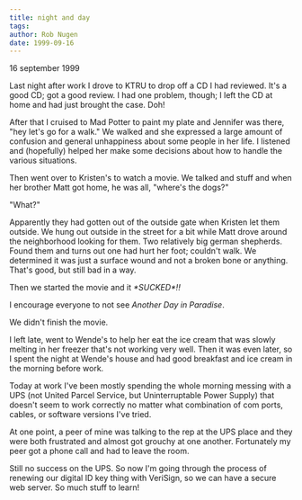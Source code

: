```yaml
---
title: night and day
tags: 
author: Rob Nugen
date: 1999-09-16
---
```


<p class=date>16 september 1999</p>

<p>Last night after work I drove to KTRU to drop off a CD I had reviewed.  It's a good CD; got a good review. I had one problem, though; I left the CD at home and had just brought the case.  Doh!

<p>After that I cruised to Mad Potter to paint my plate and Jennifer was there, "hey let's go for a walk."  We walked and she expressed a large amount of confusion and general unhappiness about some people in her life.  I listened and (hopefully) helped her make some decisions about how to handle the various situations.

<p>Then went over to Kristen's to watch a movie. We talked and stuff and when her brother Matt got home, he was all, "where's the dogs?"

<p>"What?"

<p>Apparently they had gotten out of the outside gate when Kristen let them outside.  We hung out outside in the street for a bit while Matt drove around the neighborhood looking for them. Two relatively big german shepherds. Found them and turns out one had hurt her foot; couldn't walk. We determined it was just a surface wound and not a broken bone or anything. That's good, but still bad in a way.

<p>Then we started the movie and it <em>*SUCKED*!!</em>

<p>I encourage everyone to not see <em>Another Day in Paradise</em>.

<p>We didn't finish the movie.

<p>I left late, went to Wende's to help her eat the ice cream that was slowly melting in her freezer that's not working very well.  Then it was even later, so I spent the night at Wende's house and had good breakfast and ice cream in the morning before work.

<p>Today at work I've been mostly spending the whole morning messing with a UPS (not United Parcel Service, but Uninterruptable Power Supply) that doesn't seem to work correctly no matter what combination of com ports, cables, or software versions I've tried.

<p>At one point, a peer of mine was talking to the rep at the UPS place and they were both frustrated and almost got grouchy at one another. Fortunately my peer got a phone call and had to leave the room.

<p>Still no success on the UPS. So now I'm going through the process of renewing our digital ID key thing with VeriSign, so we can have a secure web server.  So much stuff to learn!
